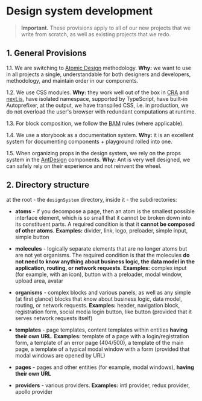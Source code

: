 # Design system development

> **Important.** These provisions apply to all of our new projects that we write from scratch, as well as existing projects that we redo.

## 1. General Provisions

1.1. We are switching to [Atomic Design](https://atomicdesign.bradfrost.com/chapter-2/) methodology. **Why:** we want to use in all projects a single, understandable for both designers and developers, methodology, and maintain order in our components.

1.2. We use CSS modules. **Why:** they work well out of the box in [CRA](https://create-react-app.dev/) and [next.js](https://nextjs.org/), have isolated namespace, supported by TypeScript, have built-in Autoprefixer, at the output, we have transpiled CSS, i.e. in production, we do not overload the user's browser with redundant computations at runtime.

1.3. For block composition, we follow the [BAM](https://en.bem.info/) rules (where applicable).

1.4. We use a storybook as a documentation system. **Why:** it is an excellent system for documenting components + playground rolled into one.

1.5. When organizing props in the design system, we rely on the props system in the [AntDesign](https://ant.design/components/overview/) components. **Why:** Ant is very well designed, we can safely rely on their experience and not reinvent the wheel.

## 2. Directory structure

at the root - the `designSystem` directory, inside it - the subdirectories:

- **atoms** - if you decompose a page, then an atom is the smallest possible interface element, which is so small that it cannot be broken down into its constituent parts. A required condition is that it **cannot be composed of other atoms**. **Examples:** divider, link, logo, preloader, simple input, simple button

- **molecules** - logically separate elements that are no longer atoms but are not yet organisms. The required condition is that the molecules **do not need to know anything about business logic, the data model in the application, routing, or network requests**. **Examples:** complex input (for example, with an icon), button with a preloader, modal window, upload area, avatar

- **organisms** - complex blocks and various panels, as well as any simple (at first glance) blocks that know about business logic, data model, routing, or network requests. **Examples:** header, navigation block, registration form, social media login button, like button (provided that it serves network requests itself)

- **templates** - page templates, content templates within entities **having their own URL**. **Examples:** template of a page with a login/registration form, a template of an error page (404/500), a template of the main page, a template of a typical modal window with a form (provided that modal windows are opened by URL)

- **pages** - pages and other entities (for example, modal windows), **having their own URL**

- **providers** - various providers. **Examples:** intl provider, redux provider, apollo provider
